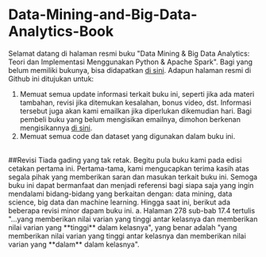# Data-Mining-and-Big-Data-Analytics-Book
Selamat datang di halaman resmi buku "Data Mining & Big Data Analytics: Teori dan Implementasi Menggunakan Python & Apache Spark". Bagi yang belum memiliki bukunya, bisa didapatkan [di sini](http://www.tokopedia.com/bukukitaindo/data-mining-dan-big-data-analytics). Adapun halaman resmi di Github ini ditujukan untuk:
1. Memuat semua update informasi terkait buku ini, seperti jika ada materi tambahan, revisi jika ditemukan kesalahan, bonus video, dst. Informasi tersebut juga akan kami emailkan jika diperlukan dikemudian hari. Bagi pembeli buku yang belum mengisikan emailnya, dimohon berkenan mengisikannya [di sini](https://goo.gl/forms/Klcw9eSmJ8VTMkln1). 
2. Memuat semua code dan dataset yang digunakan dalam buku ini.
<br>
##Revisi
Tiada gading yang tak retak. Begitu pula buku kami pada edisi cetakan pertama ini. Pertama-tama, kami mengucapkan terima kasih atas segala pihak yang memberikan saran dan masukan terkait buku ini. Semoga buku ini dapat bermanfaat dan menjadi referensi bagi siapa saja yang ingin mendalami bidang-bidang yang berkaitan dengan: data mining, data science, big data dan machine learning. Hingga saat ini, berikut ada beberapa revisi minor dapam buku ini.
a. Halaman  278 sub-bab 17.4 tertulis "...yang memberikan nilai varian yang tinggi antar kelasnya dan memberikan nilai varian yang **tinggi** dalam kelasnya", yang benar adalah "yang memberikan nilai varian yang tinggi antar kelasnya dan memberikan nilai varian yang **dalam** dalam kelasnya".
